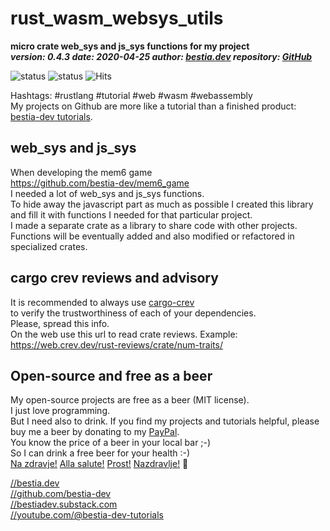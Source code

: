 # rust_wasm_websys_utils

[comment]: # (lmake_readme cargo.toml data start)

**micro crate web_sys and js_sys functions for my project**  
***version: 0.4.3  date: 2020-04-25 author: [bestia.dev](https://bestia.dev) repository: [GitHub](https://github.com/bestia-dev/rust_wasm_websys_utils)***  

[comment]: # (lmake_readme cargo.toml data end)  

![status](https://img.shields.io/badge/maintained-green) 
![status](https://img.shields.io/badge/ready_for_use-green) 
![Hits](https://bestia.dev/webpage_hit_counter/get_svg_image/83847507.svg) 

Hashtags: #rustlang #tutorial #web #wasm #webassembly  
My projects on Github are more like a tutorial than a finished product: [bestia-dev tutorials](https://github.com/bestia-dev/tutorials_rust_wasm).

## web_sys and js_sys

When developing the mem6 game  
<https://github.com/bestia-dev/mem6_game>  
I needed a lot of web_sys and js_sys functions.  
To hide away the javascript part as much as possible I created this library  
and fill it with functions I needed for that particular project.  
I made a separate crate as a library to share code with other projects.  
Functions will be eventually added and also modified or refactored in specialized crates.  

## cargo crev reviews and advisory

It is recommended to always use [cargo-crev](https://github.com/crev-dev/cargo-crev)  
to verify the trustworthiness of each of your dependencies.  
Please, spread this info.  
On the web use this url to read crate reviews. Example:  
<https://web.crev.dev/rust-reviews/crate/num-traits/>  

## Open-source and free as a beer

My open-source projects are free as a beer (MIT license).  
I just love programming.  
But I need also to drink. If you find my projects and tutorials helpful, please buy me a beer by donating to my [PayPal](https://paypal.me/LucianoBestia).  
You know the price of a beer in your local bar ;-)  
So I can drink a free beer for your health :-)  
[Na zdravje!](https://translate.google.com/?hl=en&sl=sl&tl=en&text=Na%20zdravje&op=translate) [Alla salute!](https://dictionary.cambridge.org/dictionary/italian-english/alla-salute) [Prost!](https://dictionary.cambridge.org/dictionary/german-english/prost) [Nazdravlje!](https://matadornetwork.com/nights/how-to-say-cheers-in-50-languages/) 🍻

[//bestia.dev](https://bestia.dev)  
[//github.com/bestia-dev](https://github.com/bestia-dev)  
[//bestiadev.substack.com](https://bestiadev.substack.com)  
[//youtube.com/@bestia-dev-tutorials](https://youtube.com/@bestia-dev-tutorials)  
